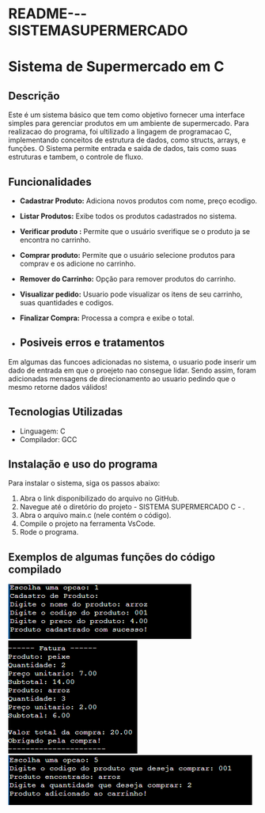 # README---SISTEMASUPERMERCADO
# Sistema de Supermercado em C

## Descrição
Este é um sistema básico que tem como objetivo fornecer uma interface simples para gerenciar produtos em um ambiente de supermercado. Para realizacao do programa, foi ultilizado a lingagem de programacao C, implementando conceitos de estrutura de dados, como structs, arrays, e funções. O Sistema permite entrada e saida de dados, tais como suas estruturas e tambem,  o controle de fluxo. 

## Funcionalidades
- **Cadastrar Produto:** Adiciona novos produtos com nome, preço ecodigo.
- **Listar Produtos:** Exibe todos os produtos cadastrados no sistema.
- **Verificar produto :** Permite que o usuário sverifique se o produto ja se encontra no carrinho.
- **Comprar produto:** Permite que o usuário selecione produtos para comprav  e os adicione no carrinho.
- **Remover do Carrinho:** Opção para remover produtos do carrinho.
-  **Visualizar pedido:** Usuario pode visualizar os itens de seu carrinho, suas quantidades e codigos.
- **Finalizar Compra:** Processa a compra e exibe o total.


- ## Posiveis erros e tratamentos
Em algumas das funcoes adicionadas no sistema, o usuario pode inserir um dado de entrada em que o proejeto nao consegue lidar. Sendo assim, foram adicionadas mensagens de direcionamento ao usuario pedindo que o mesmo retorne dados válidos! 


## Tecnologias Utilizadas
- Linguagem: C
- Compilador: GCC

## Instalação e uso do programa
Para instalar o sistema, siga os passos abaixo:

1. Abra o link disponibilizado do arquivo no GitHub.
2. Navegue até o diretório do projeto - SISTEMA SUPERMERCADO C - .
3. Abra o arquivo main.c (nele contém o código).
4. Compile o projeto na ferramenta VsCode.
5. Rode o programa.



## Exemplos de algumas funções do código compilado 
<img src = "image.png" > 
<img src = "ex.fatura.png" >
<img src = "ex.comprar.png" >



